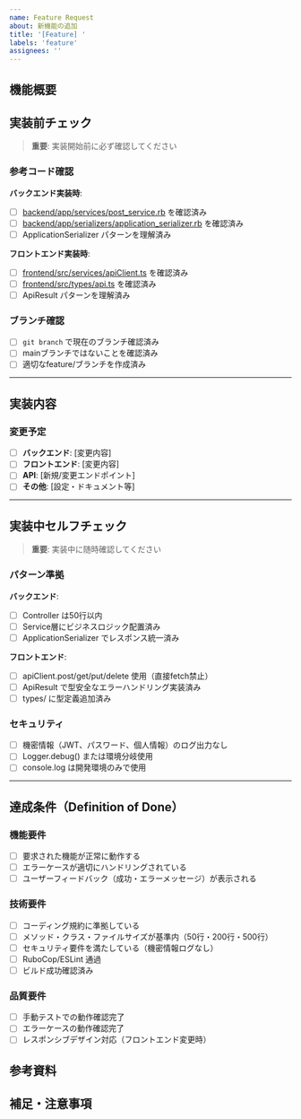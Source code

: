 ```yaml
---
name: Feature Request
about: 新機能の追加
title: '[Feature] '
labels: 'feature'
assignees: ''
---
```


## 機能概要
<!-- 何を実装するか、なぜ必要かを簡潔に説明 -->

## 実装前チェック
> **重要**: 実装開始前に必ず確認してください

### 参考コード確認
**バックエンド実装時**:
- [ ] [backend/app/services/post_service.rb](../../backend/app/services/post_service.rb) を確認済み
- [ ] [backend/app/serializers/application_serializer.rb](../../backend/app/serializers/application_serializer.rb) を確認済み
- [ ] ApplicationSerializer パターンを理解済み

**フロントエンド実装時**:
- [ ] [frontend/src/services/apiClient.ts](../../frontend/src/services/apiClient.ts) を確認済み
- [ ] [frontend/src/types/api.ts](../../frontend/src/types/api.ts) を確認済み
- [ ] ApiResult<T> パターンを理解済み

### ブランチ確認
- [ ] `git branch` で現在のブランチ確認済み
- [ ] mainブランチではないことを確認済み
- [ ] 適切なfeature/ブランチを作成済み

---

## 実装内容

### 変更予定
- [ ] **バックエンド**: [変更内容]
- [ ] **フロントエンド**: [変更内容]
- [ ] **API**: [新規/変更エンドポイント]
- [ ] **その他**: [設定・ドキュメント等]

---

## 実装中セルフチェック
> **重要**: 実装中に随時確認してください

### パターン準拠
**バックエンド**:
- [ ] Controller は50行以内
- [ ] Service層にビジネスロジック配置済み
- [ ] ApplicationSerializer でレスポンス統一済み

**フロントエンド**:
- [ ] apiClient.post/get/put/delete 使用（直接fetch禁止）
- [ ] ApiResult<T> で型安全なエラーハンドリング実装済み
- [ ] types/ に型定義追加済み

### セキュリティ
- [ ] 機密情報（JWT、パスワード、個人情報）のログ出力なし
- [ ] Logger.debug() または環境分岐使用
- [ ] console.log は開発環境のみで使用

---

## 達成条件（Definition of Done）

### 機能要件
- [ ] 要求された機能が正常に動作する
- [ ] エラーケースが適切にハンドリングされている
- [ ] ユーザーフィードバック（成功・エラーメッセージ）が表示される

### 技術要件
- [ ] コーディング規約に準拠している
- [ ] メソッド・クラス・ファイルサイズが基準内（50行・200行・500行）
- [ ] セキュリティ要件を満たしている（機密情報ログなし）
- [ ] RuboCop/ESLint 通過
- [ ] ビルド成功確認済み

### 品質要件
- [ ] 手動テストでの動作確認完了
- [ ] エラーケースの動作確認完了
- [ ] レスポンシブデザイン対応（フロントエンド変更時）

## 参考資料
<!-- デザイン、仕様書、参考URL等 -->

## 補足・注意事項
<!-- 実装時の注意点、制約等 -->